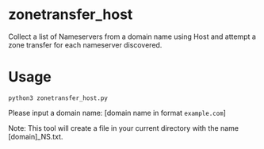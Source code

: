 # zonetransfer_host
Collect a list of Nameservers from a domain name using Host and attempt a zone transfer for each nameserver discovered.

# Usage 
`python3 zonetransfer_host.py`

Please input a domain name: [domain name in format `example.com`]

Note: This tool will create a file in your current directory with the name [domain]_NS.txt.


